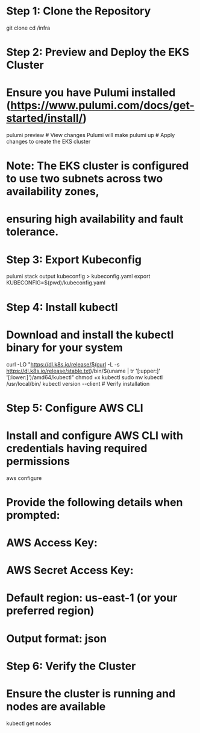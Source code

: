 # Step 1: Clone the Repository
git clone <repository-url>
cd <repository-folder>/infra

# Step 2: Preview and Deploy the EKS Cluster
# Ensure you have Pulumi installed (https://www.pulumi.com/docs/get-started/install/)
pulumi preview  # View changes Pulumi will make
pulumi up       # Apply changes to create the EKS cluster

# Note: The EKS cluster is configured to use two subnets across two availability zones, 
# ensuring high availability and fault tolerance.

# Step 3: Export Kubeconfig
pulumi stack output kubeconfig > kubeconfig.yaml
export KUBECONFIG=$(pwd)/kubeconfig.yaml

# Step 4: Install kubectl
# Download and install the kubectl binary for your system
curl -LO "https://dl.k8s.io/release/$(curl -L -s https://dl.k8s.io/release/stable.txt)/bin/$(uname | tr '[:upper:]' '[:lower:]')/amd64/kubectl"
chmod +x kubectl
sudo mv kubectl /usr/local/bin/
kubectl version --client  # Verify installation

# Step 5: Configure AWS CLI
# Install and configure AWS CLI with credentials having required permissions
aws configure
# Provide the following details when prompted:
# AWS Access Key: <your-access-key>
# AWS Secret Access Key: <your-secret-access-key>
# Default region: us-east-1 (or your preferred region)
# Output format: json

# Step 6: Verify the Cluster
# Ensure the cluster is running and nodes are available
kubectl get nodes
